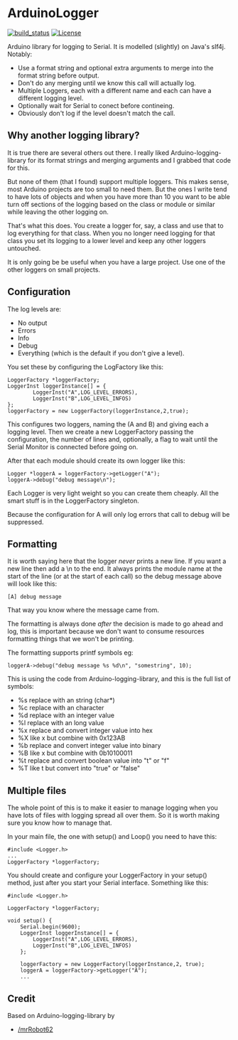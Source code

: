 # ArduinoLogger

[![build_status](https://travis-ci.org/RogerParkinson/ArduinoLogger.svg?branch=master)](https://travis-ci.org/RogerParkinson/ArduinoLogger)
[![License](https://img.shields.io/badge/license-MIT%20License-blue.svg)](http://doge.mit-license.org)

Arduino library for logging to Serial. It is modelled (slightly) on Java's slf4j. Notably:

 * Use a format string and optional extra arguments to merge into the format string before output.
 * Don't do any merging until we know this call will actually log.
 * Multiple Loggers, each with a different name and each can have a different logging level.
 * Optionally wait for Serial to conect before contineing.
 * Obviously don't log if the level doesn't match the call.
 
## Why another logging library?

It is true there are several others out there. I really liked Arduino-logging-library for its format strings and merging arguments and I grabbed that code for this.

But none of them (that I found) support multiple loggers. This makes sense, most Arduino projects are too small to need them. But the ones I write tend to have lots of objects and when you have more than 10 you want to be able turn off sections of the logging based on the class or module or similar while leaving the other logging on.

That's what this does. You create a logger for, say, a class and use that to log everything for that class. When you no longer need logging for that class you set its logging to a lower level and keep any other loggers untouched.

It is only going be be useful when you have a large project. Use one of the other loggers on small projects.

## Configuration 
 
The log levels are:

 * No output
 * Errors
 * Info
 * Debug
 * Everything (which is the default if you don't give a level).

You set these by configuring the LogFactory like this:

```
LoggerFactory *loggerFactory;
LoggerInst loggerInstance[] = {
		LoggerInst("A",LOG_LEVEL_ERRORS),
		LoggerInst("B",LOG_LEVEL_INFOS)
};
loggerFactory = new LoggerFactory(loggerInstance,2,true);
```

This configures two loggers, naming the (A and B) and giving each a logging level. Then we create a new LoggerFactory passing the configuration, the number of lines and, optionally, a flag to wait until the Serial Monitor is connected before going on.

After that each module should create its own logger like this:

```
Logger *loggerA = loggerFactory->getLogger("A");
loggerA->debug("debug message\n");
```

Each Logger is very light weight so you can create them cheaply. All the smart stuff is in the LoggerFactory singleton.

Because the configuration for A will only log errors that call to debug will be suppressed.

## Formatting

It is worth saying here that the logger *never* prints a new line. If you want a new line then add a \\n to the end. It always prints the module name at the start of the line (or at the start of each call) so the debug message above will look like this:

```
[A] debug message
```

That way you know where the message came from.

The formatting is always done *after* the decision is made to go ahead and log, this is important because we don't want to consume resources formatting things that we won't be printing.

The formatting supports printf symbols eg:

```
loggerA->debug("debug message %s %d\n", "somestring", 10);
```

This is using the code from Arduino-logging-library, and this is the full list of symbols:

 * %s replace with an string (char*)
 * %c replace with an character
 * %d replace with an integer value
 * %l replace with an long value
 * %x replace and convert integer value into hex
 * %X like x but combine with 0x123AB
 * %b replace and convert integer value into binary
 * %B like x but combine with 0b10100011
 * %t replace and convert boolean value into "t" or "f"
 * %T like t but convert into "true" or "false"

## Multiple files

The whole point of this is to make it easier to manage logging when you have lots of files with logging spread all over them. So it is worth making sure you know how to manage that.

In your main file, the one with setup() and Loop() you need to have this:
```
#include <Logger.h>
...
LoggerFactory *loggerFactory;
```

You should create and configure your LoggerFactory in your setup() method, just after you start your Serial interface. Something like this:

```
#include <Logger.h>

LoggerFactory *loggerFactory;

void setup() {
	Serial.begin(9600);
	LoggerInst loggerInstance[] = {
		LoggerInst("A",LOG_LEVEL_ERRORS),
		LoggerInst("B",LOG_LEVEL_INFOS)
	};

	loggerFactory = new LoggerFactory(loggerInstance,2, true);
	loggerA = loggerFactory->getLogger("A");
	...
```

## Credit

Based on Arduino-logging-library by 
* [/mrRobot62](https://github.com/mrRobot62)  

